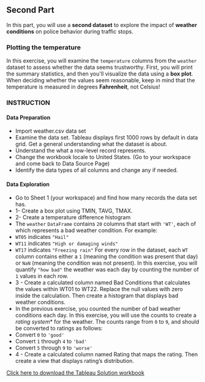 ## Second Part
In this part, you will use a **second dataset** to explore the impact of **weather conditions** on police behavior during traffic stops.
### Plotting the temperature
In this exercise, you will examine the ``temperature`` columns from the ``weather`` dataset to assess whether the data seems trustworthy. First, you will print the summary statistics, and then you'll visualize the data using a **box plot**. When deciding whether the values seem reasonable, keep in mind that the temperature is measured in degrees **Fahrenheit**, not Celsius!
### INSTRUCTION
#### Data Preparation
*	Import weather.csv data set
*	Examine the data set. Tableau displays first 1000 rows by default in data grid. Get a general understanding what the dataset is about.
*	Understand the what a row-level record represents.
*	Change the workbook locale to United States. (Go to your workspace and come back to Data Source Page)
*	Identify the data types of all columns and change any if needed.
#### Data Exploration
*	Go to Sheet 1 (your workspace) and find how many records the data set has.
*	1- Create a box plot using TMIN, TAVG, TMAX.
*	2- Create a temperature difference histogram
*	The ``weather`` ``DataFrame`` contains ``20`` columns that start with ``'WT'``, each of which represents a bad weather condition. For example:
 *	``WT05`` indicates ``"Hail"``
 *	``WT11`` indicates ``"High or damaging winds"``
 *	``WT17`` indicates ``"Freezing rain"``
For every row in the dataset, each ``WT`` column contains either a ``1`` (meaning the condition was present that day) or ``NaN`` (meaning the condition was not present).
In this exercise, you will quantify ``"how bad"`` the weather was each day by counting the number of ``1`` values in each row.
 *	3 - Create a calculated column named Bad Conditions that calculates the values within WT01 to WT22. Replace the null values with zero inside the calculation. Then create a histogram that displays bad weather conditions.
*	In the previous exercise, you counted the number of bad weather conditions each day. In this exercise, you will use the counts to create a *rating system** for the weather.
The counts range from ``0`` to ``9``, and should be converted to ratings as follows:
 *   Convert ``0`` to ``'good'``
 *   Convert ``1`` through ``4`` to ``'bad'``
 *   Convert ``5`` through ``9`` to ``'worse'``
 * 4 - Create a calculated column named Rating that maps the rating. Then create a view that displays rating’s distribution.
 
  [Click here to download the Tableau Solution workbook](https://public.tableau.com/profile/mustafa.ankarali#!/vizhome/PROJECT_TPS_02/1_Create_a_Box_Plot)

